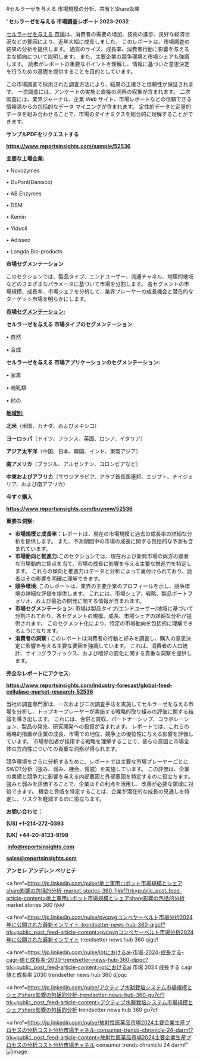 #セルラーゼを与える 市場規模の分析、共有とShare効果

"<strong>セルラーゼを与える 市場調査レポート 2023-2032</strong>

<a href=https://www.reportsinsights.com/sample/52536>セルラーゼを与える 市場</a>は、消費者の需要の増加、技術の進歩、良好な経済状況などの要因により、近年大幅に成長しました。 このレポートは、市場調査の結果の分析を提供します。 通貨のサイズ、成長率、消費者行動に影響を与える主な傾向について説明します。 また、主要企業の競争環境と市場シェアも強調します。 読者がレポートの重要なポイントを理解し、情報に基づいた意思決定を行うための基礎を提供することを目的としています。

この市場調査で採用された調査方法により、結果の正確さと信頼性が保証されます。 一次調査には、アンケートの実施と直接の洞察の収集が含まれます。 二次調査には、業界ジャーナル、企業 Web サイト、市場レポートなどの信頼できる情報源からの包括的なデータ マイニングが含まれます。 定性的データと定量的データを組み合わせることで、市場のダイナミクスを総合的に理解することができます。

<strong><b>サンプルPDFをリクエストする</b></strong>

<a href=https://www.reportsinsights.com/sample/52536><strong><u>https://www.reportsinsights.com/sample/52536</u></strong></a>

<strong>主要な上場企業:</strong>

• Novozymes

• DuPont(Danisco)

• AB Enzymes

• DSM

• Kemin

• Yiduoli

• Adisseo

• Longda Bio-products

<strong>市場セグメンテーション</strong>

このセクションでは、製品タイプ、エンドユーザー、流通チャネル、地理的地域などのさまざまなパラメータに基づいて市場を分割します。 各セグメントの市場規模、成長率、市場シェアを分析して、業界プレーヤーの成長機会と潜在的なターゲット市場を明らかにします。

<strong><u>市場セグメンテーション</u></strong><strong><u>:</u></strong>

<strong>セルラーゼを与える 市場タイプのセグメンテーション:</strong>

• 自然

• 合成

<strong>セルラーゼを与える 市場アプリケーションのセグメンテーション:</strong>

• 家禽

• 哺乳類

• 他の

<strong><u>地域別</u></strong><strong><u>:</u></strong>

<strong>北米</strong>（米国、カナダ、およびメキシコ）

<strong>ヨーロッパ</strong>（ドイツ、フランス、英国、ロシア、イタリア）

<strong>アジア太平洋</strong>（中国、日本、韓国、インド、東南アジア）

<strong>南アメリカ</strong>（ブラジル、アルゼンチン、コロンビアなど）

<strong>中東およびアフリカ</strong>（サウジアラビア、アラブ首長国連邦、エジプト、ナイジェリア、および南アフリカ）

<strong>今すぐ購入</strong>

<a href=https://www.reportsinsights.com/buynow/52536><strong><u>https://www.reportsinsights.com/buynow/52536</u></strong></a>

<strong>重要な洞察:</strong>
<ul>
  <li><strong>市場規模と成長率：</strong>レポートは、現在の市場規模と過去の成長率の詳細な分析を提供します。 また、予測期間中の市場の成長に関する包括的な予測も含まれています。</li>
  <li><strong>市場動向と推進力:</strong>このセクションでは、現在および新興市場の両方の顕著な市場動向に焦点を当て、市場の成長に影響を与える主要な推進力を特定します。 これらの傾向と推進力はデータと分析によって裏付けられており、読者はその影響を明確に理解できます。</li>
  <li><strong>競争環境</strong>: このレポートは、業界の主要企業のプロフィールを示し、競争環境の詳細な評価を提供します。 これには、市場シェア、戦略、製品ポートフォリオ、および最近の開発に関する情報が含まれます。</li>
  <li><strong>市場セグメンテーション: </strong>市場は製品タイプ/エンドユーザー/地域に基づいて分割されており、各セグメントの規模、成長、市場シェアの詳細な分析が提供されます。 このセグメント化により、特定の市場動向を包括的に理解できるようになります。</li>
  <li><strong>消費者の洞察 : </strong>このレポートは消費者の行動と好みを調査し、購入の意思決定に影響を与える主要な要因を強調しています。 これは、消費者の人口統計、サイコグラフィックス、および嗜好の変化に関する貴重な洞察を提供します。</li>
</ul>
<strong>完全なレポートにアクセス:</strong>

<a href=https://www.reportsinsights.com/industry-forecast/global-feed-cellulase-market-research-52536><strong><u><b>https://www.reportsinsights.com/industry-forecast/global-feed-cellulase-market-research-52536</b></u></strong></a>

当社の調査専門家は、一次および二次調査手法を実施してセルラーゼを与える市場を分析し、トップキープレーヤーが実施する戦略的取り組みの評価に関する結論を導き出します。 これには、合併と買収、パートナーシップ、コラボレーション、製品の発売、研究開発への投資が含まれます。 レポートでは、これらの戦略的措置が企業の成長、市場での地位、競争上の優位性に与える影響を評価しています。 市場参加者が採用する戦略を理解することで、彼らの意図と市場全体の方向性についての貴重な洞察が得られます。

競争環境をさらに分析するために、レポートでは主要な市場プレーヤーごとにSWOT分析（強み、弱み、機会、脅威）を実施しています。 この評価は、企業の業績と競争力に影響を与える内部要因と外部要因を特定するのに役立ちます。 強みと弱みを評価することで、企業はその利点を活用し、改善が必要な領域に対処できます。 機会と脅威を特定することは、企業が潜在的な成長の見通しを特定し、リスクを軽減するのに役立ちます。

<strong>お問い合わせ：</strong>

<strong>(US) +1-214-272-0393</strong>

<strong>(UK) +44-20-8133-9198</strong>

<strong> </strong><a href=info@reportsinsights.com><strong><u>info@reportsinsights.com</u></strong></a>

<a href=sales@reportsinsights.com><strong><u>sales@reportsinsights.com</u></strong></a>

<strong>アンセレ アンデレン ベリヒテ</strong>

<a href=https://jp.linkedin.com/pulse/地上軍用ロボット市場規模とシェアshare影響の包括的分析-market-stories-360-fjkkf?trk=public_post_feed-article-content>地上軍用ロボット市場規模とシェアshare影響の包括的分析 market stories 360 fjkkf</a>

<a href=https://jp.linkedin.com/pulse/pvcpvgコンベヤーベルト市場分析2024年に公開された最新インサイト-trendsetter-news-hub-360-qigcf?trk=public_post_feed-article-content>pvcpvgコンベヤーベルト市場分析2024年に公開された最新インサイト trendsetter news hub 360 qigcf</a>

<a href=https://jp.linkedin.com/pulse/iotにおけるai-市場-2024-成長する-cagr-値と成長率-2030-trendsetter-news-hub-360-djpqc?trk=public_post_feed-article-content>iotにおけるai 市場 2024 成長する cagr 値と成長率 2030 trendsetter news hub 360 djpqc</a>

<a href=https://jp.linkedin.com/pulse/アクティブ水耕栽培システム市場規模とシェアshare影響の包括的分析-trendsetter-news-hub-360-gu7cf?trk=public_post_feed-article-content>アクティブ水耕栽培システム市場規模とシェアshare影響の包括的分析 trendsetter news hub 360 gu7cf</a>

<a href=https://jp.linkedin.com/pulse/放射性医薬品市場2024主要企業生産プロセスの分析コスト分析市場チャネル-consumer-trends-chronicle-24-darmf?trk=public_post_feed-article-content>放射性医薬品市場2024主要企業生産プロセスの分析コスト分析市場チャネル consumer trends chronicle 24 darmf</a>"
![image](https://github.com/ahaan12367/RIMarket24/assets/158471582/f35f2b93-a050-45c8-a569-d3371f029063)
